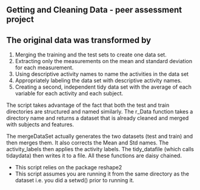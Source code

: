 ## Getting and Cleaning Data - peer assessment project


## The original data was transformed by

1. Merging the training and the test sets to create one data set.
2. Extracting only the measurements on the mean and standard deviation for each measurement. 
3. Using descriptive activity names to name the activities in the data set
4. Appropriately labeling the data set with descriptive activity names. 
5. Creating a second, independent tidy data set with the average of each variable for each activity and each subject. 



The script takes advantage of the fact that both the test and train directories are structured and named similarly. 
The r_Data function takes a directory name and returns a dataset that is already cleaned and merged with subjects and features.

The mergeDataSet actually generates the two datasets (test and train) and then merges them. It also corrects the Mean and Std names.
The activity_labels then applies the activity labels. The tidy_datafile (which calls tidaydata) then writes it to a file. All these functions are daisy chained. 

* This script relies on the package reshape2
* This script assumes you are running it from the same directory as the dataset i.e. you did a setwd() prior to running it. 